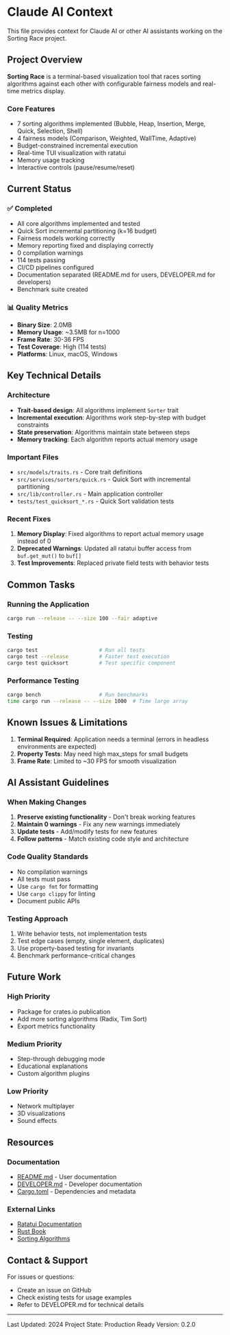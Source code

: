 # Claude AI Context

This file provides context for Claude AI or other AI assistants working on the Sorting Race project.

## Project Overview

**Sorting Race** is a terminal-based visualization tool that races sorting algorithms against each other with configurable fairness models and real-time metrics display.

### Core Features
- 7 sorting algorithms implemented (Bubble, Heap, Insertion, Merge, Quick, Selection, Shell)
- 4 fairness models (Comparison, Weighted, WallTime, Adaptive)
- Budget-constrained incremental execution
- Real-time TUI visualization with ratatui
- Memory usage tracking
- Interactive controls (pause/resume/reset)

## Current Status

### ✅ Completed
- All core algorithms implemented and tested
- Quick Sort incremental partitioning (k=16 budget)
- Fairness models working correctly
- Memory reporting fixed and displaying correctly
- 0 compilation warnings
- 114 tests passing
- CI/CD pipelines configured
- Documentation separated (README.md for users, DEVELOPER.md for developers)
- Benchmark suite created

### 📊 Quality Metrics
- **Binary Size**: 2.0MB
- **Memory Usage**: ~3.5MB for n=1000
- **Frame Rate**: 30-36 FPS
- **Test Coverage**: High (114 tests)
- **Platforms**: Linux, macOS, Windows

## Key Technical Details

### Architecture
- **Trait-based design**: All algorithms implement `Sorter` trait
- **Incremental execution**: Algorithms work step-by-step with budget constraints
- **State preservation**: Algorithms maintain state between steps
- **Memory tracking**: Each algorithm reports actual memory usage

### Important Files
- `src/models/traits.rs` - Core trait definitions
- `src/services/sorters/quick.rs` - Quick Sort with incremental partitioning
- `src/lib/controller.rs` - Main application controller
- `tests/test_quicksort_*.rs` - Quick Sort validation tests

### Recent Fixes
1. **Memory Display**: Fixed algorithms to report actual memory usage instead of 0
2. **Deprecated Warnings**: Updated all ratatui buffer access from `buf.get_mut()` to `buf[]`
3. **Test Improvements**: Replaced private field tests with behavior tests

## Common Tasks

### Running the Application
```bash
cargo run --release -- --size 100 --fair adaptive
```

### Testing
```bash
cargo test                    # Run all tests
cargo test --release          # Faster test execution
cargo test quicksort          # Test specific component
```

### Performance Testing
```bash
cargo bench                   # Run benchmarks
time cargo run --release -- --size 1000  # Time large array
```

## Known Issues & Limitations

1. **Terminal Required**: Application needs a terminal (errors in headless environments are expected)
2. **Property Tests**: May need high max_steps for small budgets
3. **Frame Rate**: Limited to ~30 FPS for smooth visualization

## AI Assistant Guidelines

### When Making Changes
1. **Preserve existing functionality** - Don't break working features
2. **Maintain 0 warnings** - Fix any new warnings immediately
3. **Update tests** - Add/modify tests for new features
4. **Follow patterns** - Match existing code style and architecture

### Code Quality Standards
- No compilation warnings
- All tests must pass
- Use `cargo fmt` for formatting
- Use `cargo clippy` for linting
- Document public APIs

### Testing Approach
1. Write behavior tests, not implementation tests
2. Test edge cases (empty, single element, duplicates)
3. Use property-based testing for invariants
4. Benchmark performance-critical changes

## Future Work

### High Priority
- Package for crates.io publication
- Add more sorting algorithms (Radix, Tim Sort)
- Export metrics functionality

### Medium Priority
- Step-through debugging mode
- Educational explanations
- Custom algorithm plugins

### Low Priority
- Network multiplayer
- 3D visualizations
- Sound effects

## Resources

### Documentation
- [README.md](README.md) - User documentation
- [DEVELOPER.md](DEVELOPER.md) - Developer documentation
- [Cargo.toml](Cargo.toml) - Dependencies and metadata

### External Links
- [Ratatui Documentation](https://docs.rs/ratatui/)
- [Rust Book](https://doc.rust-lang.org/book/)
- [Sorting Algorithms](https://en.wikipedia.org/wiki/Sorting_algorithm)

## Contact & Support

For issues or questions:
- Create an issue on GitHub
- Check existing tests for usage examples
- Refer to DEVELOPER.md for technical details

---

Last Updated: 2024
Project State: Production Ready
Version: 0.2.0